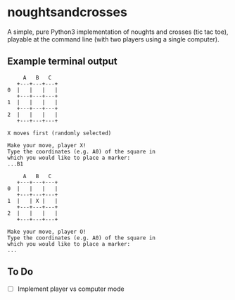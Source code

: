 # noughtsandcrosses

A simple, pure Python3 implementation of noughts and crosses (tic tac toe),
playable at the command line (with two players using a single computer).

## Example terminal output

```
     A   B   C
   +---+---+---+
0  |   |   |   |
   +---+---+---+
1  |   |   |   |
   +---+---+---+
2  |   |   |   |
   +---+---+---+

X moves first (randomly selected)

Make your move, player X!
Type the coordinates (e.g. A0) of the square in
which you would like to place a marker:
...B1

     A   B   C
   +---+---+---+
0  |   |   |   |
   +---+---+---+
1  |   | X |   |
   +---+---+---+
2  |   |   |   |
   +---+---+---+

Make your move, player O!
Type the coordinates (e.g. A0) of the square in
which you would like to place a marker:
...

```

## To Do
* [ ] Implement player vs computer mode
